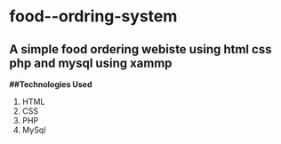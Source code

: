 # food--ordring-system
## A simple food ordering webiste using html css php and mysql using xammp 
**##Technologies Used**
1. HTML
2. CSS
3. PHP
4. MySql
